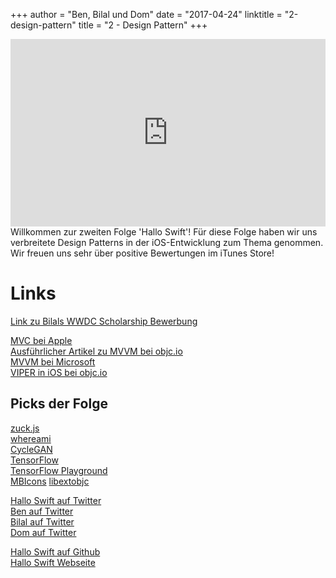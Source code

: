 +++
author = "Ben, Bilal und Dom"
date = "2017-04-24"
linktitle = "2-design-pattern"
title = "2 - Design Pattern"
+++

<iframe width="100%" height="300" scrolling="no" frameborder="no" src="https://w.soundcloud.com/player/?url=https%3A//api.soundcloud.com/tracks/319195277&amp;auto_play=false&amp;hide_related=true&amp;show_comments=true&amp;show_user=true&amp;show_reposts=false&amp;visual=true"></iframe>

<br>
Willkommen zur zweiten Folge 'Hallo Swift'! Für diese Folge haben wir uns verbreitete Design Patterns in der iOS-Entwicklung zum Thema genommen. Wir freuen uns sehr über positive Bewertungen im iTunes Store!

Links
========

[Link zu Bilals WWDC Scholarship Bewerbung](https://github.com/Luubra/EmojiIntelligence)


[MVC bei Apple](https://developer.apple.com/library/content/documentation/General/Conceptual/DevPedia-CocoaCore/MVC.html)<br>
[Ausführlicher Artikel zu MVVM bei objc.io](https://www.objc.io/issues/13-architecture/mvvm/)<br>
[MVVM bei Microsoft](https://msdn.microsoft.com/en-us/library/hh848246.aspx)<br>
[VIPER in iOS bei objc.io](https://www.objc.io/issues/13-architecture/viper/)<br>

Picks der Folge
------------------------

[zuck.js](https://github.com/ramon82/zuck.js)<br>
[whereami](https://github.com/kootenpv/whereami)<br>
[CycleGAN](https://github.com/junyanz/CycleGAN)<br>
[TensorFlow](https://github.com/tensorflow/tensorflow)<br>
[TensorFlow Playground](http://playground.tensorflow.org/)<br>
[MBIcons](https://github.com/c-Viorel/MBIcons)
[libextobjc](https://github.com/jspahrsummers/libextobjc)<br>

[Hallo Swift auf Twitter](https://twitter.com/hallo_swift)<br>
[Ben auf Twitter](https://twitter.com/benchr)<br>
[Bilal auf Twitter](https://twitter.com/Reffas_Bilal)<br>
[Dom auf Twitter](https://twitter.com/swiftpainless)<br>

[Hallo Swift auf Github](https://github.com/hallo-swift)<br>
[Hallo Swift Webseite](http://hallo-swift.de)<br>
